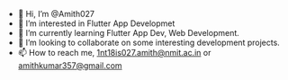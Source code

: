 - 👋 Hi, I’m @Amith027
- 👀 I’m interested in Flutter App Developmet
- 🌱 I’m currently learning Flutter App Dev, Web Development.
- 💞️ I’m looking to collaborate on some interesting development projects.
- 📫 How to reach me, 1nt18is027.amith@nmit.ac.in or amithkumar357@gmail.com

<!---
Amith027/Amith027 is a ✨ special ✨ repository because its `README.md` (this file) appears on your GitHub profile.
You can click the Preview link to take a look at your changes.
--->
